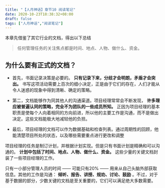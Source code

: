 ```yaml
---
title: "【人月神话】章节10 阅读笔记"
date: 2020-10-23T18:38:32+08:00
draft: false
tags: ["人月神话","阅读笔记"]
---
```


本章先借鉴了其它行业的文档，得出以下总结
> 任何管理任务的关注焦点都是时间、地点、人物、做什么、资金。

<!--more-->


## 为什么要有正式的文档？
- 首先，书面记录决策是必要的。 **只有记录下来，分歧才会明朗，矛盾才会突出。** 书写这项活动需要上百次的细小决定，正是由于它们的存在，人们才能从令人迷惑的现象中得到清晰、确定的策略。

- 第二，文档能够作为同其他人的沟通渠道。项目经理常常会不断发现， **许多理应被普遍认同的策略，完全不为团队的一些成员所知。** 正因为项目经理的基本职责是使每个人向着相同的方向前进，所以他的主要工作是沟通，而不是做出决定。这些文档能极大地减轻他的负担。

- 最后，项目经理的文档可以作为数据基础和检查列表。通过周期性的回顾，他能清楚项目所处的状态，以及哪些需要重点进行更改和调整



项目经理的任务是制订计划，并根据计划实现。但是只有书面计划是精确和可以沟通的。 **计划中包括了时间、地点、人物、做什么、资金。** 这些少量的关键文档封装了一些项目经理的工作。

只有一小部分管理人员的时间 —— 可能只有20% —— 用来从自己头脑外部获取信息。其他的工作是沟通： **倾听、报告、讲授、规劝、讨论、鼓励** 。不过，对于基于数据的部分，少数关键的文档是至关重要的，它们可以满足绝大多数需要。